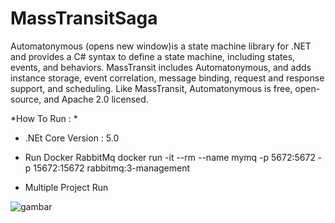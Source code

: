 # MassTransitSaga


Automatonymous (opens new window)is a state machine library for .NET and provides a C# syntax to define a state machine, including states, events, and behaviors. MassTransit includes Automatonymous, and adds instance storage, event correlation, message binding, request and response support, and scheduling. Like MassTransit, Automatonymous is free, open-source, and Apache 2.0 licensed.

*How To Run :
*


- .NEt Core Version : 5.0 

- Run Docker RabbitMq
    docker run -it --rm --name mymq -p 5672:5672 -p 15672:15672 rabbitmq:3-management

- Multiple Project Run 


![gambar](https://user-images.githubusercontent.com/50522870/141674935-ae5ce516-65da-40b0-af0d-25e70fcf30f0.png)

